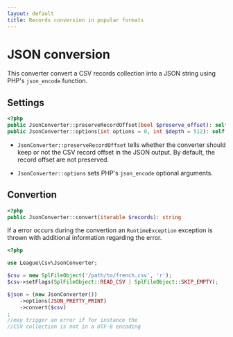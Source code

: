 ```yaml
---
layout: default
title: Records conversion in popular formats
---
```


# JSON conversion

This converter convert a CSV records collection into a JSON string using PHP's `json_encode` function.

## Settings

~~~php
<?php
public JsonConverter::preserveRecordOffset(bool $preserve_offset): self
public JsonConverter::options(int options = 0, int $depth = 512): self
~~~


- `JsonConverter::preserveRecordOffset` tells whether the converter should keep or not the CSV record offset in the JSON output. By default, the record offset are not preserved.

- `JsonConverter::options` sets PHP's `json_encode` optional arguments.


## Convertion

~~~php
<?php
public JsonConverter::convert(iterable $records): string
~~~

If a error occurs during the convertion an `RuntimeException` exception is thrown with additional information regarding the error.

~~~php
<?php

use League\Csv\JsonConverter;

$csv = new SplFileObject('/path/to/french.csv', 'r');
$csv->setFlags(SplFileObject::READ_CSV | SplFileObject::SKIP_EMPTY);

$json = (new JsonConverter())
    ->options(JSON_PRETTY_PRINT)
    ->convert($csv)
;
//may trigger an error if for instance the
//CSV collection is not in a UTF-8 encoding
~~~
